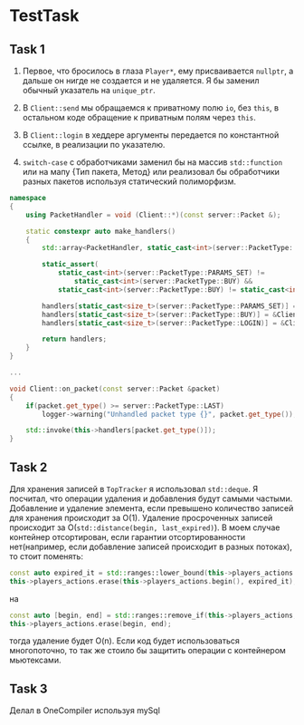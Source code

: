 # TestTask

## Task 1

1. Первое, что бросилось в глаза `Player*`, ему присваивается `nullptr`, а дальше он нигде не создается и не удаляется. Я бы заменил обычный указатель на `unique_ptr`.

2. В `Client::send` мы обращаемся к приватному полю `io`, без `this`, в остальном коде обращение к приватным полям через `this`.

3. В `Client::login` в хеддере аргументы передается по константной ссылке, в реализации по указателю. 

4. `switch-case` c обработчиками заменил бы на массив `std::function` или на мапу {Тип пакета, Метод} или реализовал бы обработчики разных пакетов используя статический полиморфизм.

```cpp
namespace
{
	using PacketHandler = void (Client::*)(const server::Packet &);

	static constexpr auto make_handlers()
	{
		std::array<PacketHandler, static_cast<int>(server::PacketType::LAST)> handlers{};

		static_assert(
			static_cast<int>(server::PacketType::PARAMS_SET) !=
				static_cast<int>(server::PacketType::BUY) &&
			static_cast<int>(server::PacketType::BUY) != static_cast<int>(server::PacketType::LOGIN));

		handlers[static_cast<size_t>(server::PacketType::PARAMS_SET)] = &Client::handle_params_set;
		handlers[static_cast<size_t>(server::PacketType::BUY)] = &Client::handle_buy;
		handlers[static_cast<size_t>(server::PacketType::LOGIN)] = &Client::login;

		return handlers;
	}
}

...

void Client::on_packet(const server::Packet &packet)
{
	if(packet.get_type() >= server::PacketType::LAST)
		logger->warning("Unhandled packet type {}", packet.get_type());

	std::invoke(this->handlers[packet.get_type()]);
}

```

## Task 2

Для хранения записей в `TopTracker` я использовал `std::deque`. Я посчитал, что операции удаления и добавления будут самыми частыми. Добавление и удаление элемента, если превышено количество записей для хранения происходит за O(1). Удаление просроченных записей происходит за O(`std::distance(begin, last_expired)`). В моем случае контейнер отсортирован, если гарантии отсортированности нет(например, если добавление записей происходит в разных потоках), то стоит поменять:

```cpp
const auto expired_it = std::ranges::lower_bound(this->players_actions.begin(), this->players_actions.end(), expired_time, std::less{}, &PlayerAction::time);
this->players_actions.erase(this->players_actions.begin(), expired_it);
```

на

   ```cpp
const auto [begin, end] = std::ranges::remove_if(this->players_actions, std::bind_front(std::less{}, expired), &PlayerAction::time);
this->players_actions.erase(begin, end);
```

тогда удаление будет O(n). Если код будет использоваться многопоточно, то так же стоило бы защитить операции с контейнером мьютексами.

## Task 3

Делал в OneCompiler используя mySql
